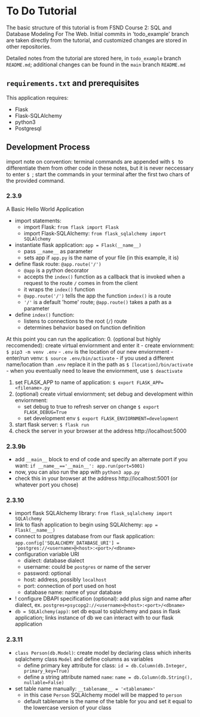 # To Do Tutorial

The basic structure of this tutorial is from FSND Course 2: SQL and Database Modeling For The Web. Initial commits in 'todo_example' branch are taken directly from the tutorial, and customized changes are stored in other repositories. 

Detailed notes from the tutorial are stored here, in `todo_example` branch ` README.md`; additional changes can be found in the `main` branch `README.md` 

## `requirements.txt` and prerequisites
This application requires:
- Flask
- Flask-SQLAlchemy
- python3
- Postgresql

## Development Process
import note on convention: terminal commands are appended with `$ ` to differentiate them from other code in these notes, but it is never neccessary to enter `$ `; start the commands in your terminal after the first two chars of the provided command.

### 2.3.9
A Basic Hello World Application
- import statements:
    - import Flask: `from flask import Flask`
    - import Flask-SQLAlchemy: `from flask_sqlalchemy import SQLAlchemy`
- instantiate flask application: `app = Flask(__name__)`
    - pass `__name__` as parameter
    - sets app if `app.py` is the name of your file (in this example, it is)
- define flask route: `@app.route('/')`
    - `@app` is a python decorator
    - accepts the `index()` function as a callback that is invoked when a request to the route `/` comes in from the client
    - it wraps the `index()` function
    - `@app.route('/')` tells the app the function `index()` is a route
    - `'/'` is a default 'home' route; `@app.route()` takes a path as a parameter
- define `index()` function:
    - listens to connections to the root (`/`) route
    - determines behavior based on function definition

At this point you can run the application:
0. (optional but highly reccomended): create virtual enviornment and enter it
    - create enviornment: `$ pip3 -m venv .env`
        - `.env` is the location of our new enviornment
    - enter/run venv: `$ source .env/bin/activate`
        - if you used a different name/location than `.env` replace it in the path as `$ [location]/bin/activate`
    - when you eventually need to leave the enviornment, use `$ deactivate`
1. set FLASK_APP to name of application: `$ export FLASK_APP=<filename>.py`
2. (optional) create virtual enviornment; set debug and development within enviornment:
    - set debug to true to refresh server on change `$ export FLASK_DEBUG=True`
    - set development env `$ export FLASK_ENVIORNMENT=development`
3. start flask server: `$ flask run`
4. check the server in your browser at the address http://localhost:5000

### 2.3.9b
- add `__main__` block to end of code and specify an alternate port if you want:
        ```
        if __name__=='__main__':
            app.run(port=5001)
        ```
- now, you can also run the app with `python3 app.py`
- check this in your browser at the address http://localhost:5001 (or whatever port you chose)

### 2.3.10
- import flask SQLAlchemy library: `from flask_sqlalchemy import SQLAlchemy`
- link to flash application to begin using SQLAlchemy: `app = Flask(__name__)`
- connect to postgres database from our flask application: `app.config['SQLALCHEMY_DATABASE_URI'] = 'postgres://<username>@<host>:<port>/<dbname>`
- configuration variable URI
    - dialect: database dialect
    - username: could be `postgres` or name of the server
    - password: optional
    - host: address, possibly `localhost`
    - port: connection of port used on host
    - database name: name of your database
- ! configure DBAPI specification (optional): add plus sign and name after dialect, ex. `postgres+psycopg2://<username>@<host>:<port>/<dbname>`
- `db = SQLAlchemy(app)`: set db equal to sqlalchemy and pass in flask application; links instance of db we can interact with to our flask application

### 2.3.11
- `class Person(db.Model)`: create model by declaring class which inherits sqlalchemy class `Model` and define columns as variables
    - define primary key attribute for class: `id = db.Column(db.Integer, primary_key=True)`
    - define a string attribute named `name`: `name = db.Column(db.String(), nullable=False)`
- set table name manually: `__tablename__ = '<tablename>'`
    - in this case `Person` SQLAlchemy model will be mapped to `person`
    - default tablename is the name of the table for you and set it equal to the lowercase version of your class